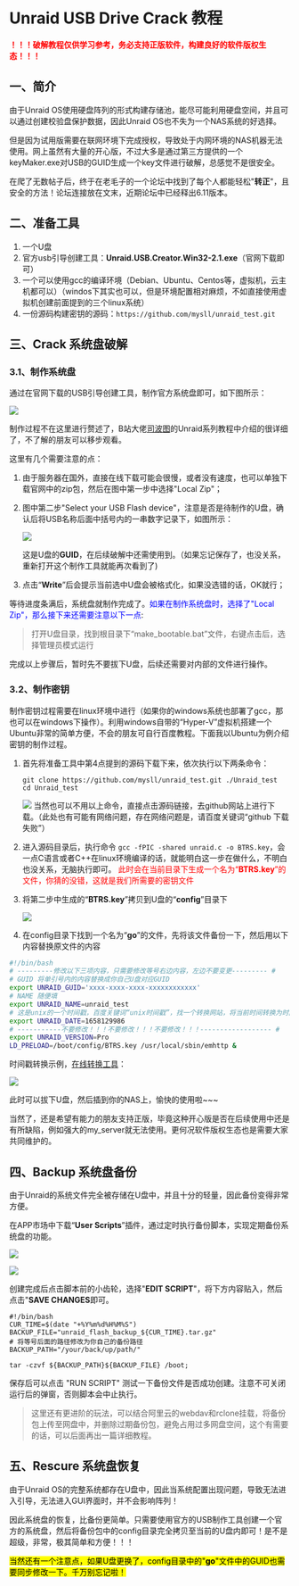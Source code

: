 # Unraid USB Drive Crack 教程

**<font color="red">！！！破解教程仅供学习参考，务必支持正版软件，构建良好的软件版权生态！！！</font>**

## 一、简介

由于Unraid OS使用硬盘阵列的形式构建存储池，能尽可能利用硬盘空间，并且可以通过创建校验盘保护数据，因此Unraid OS也不失为一个NAS系统的好选择。

但是因为试用版需要在联网环境下完成授权，导致处于内网环境的NAS机器无法使用。网上虽然有大量的开心版，不过大多是通过第三方提供的一个keyMaker.exe对USB的GUID生成一个key文件进行破解，总感觉不是很安全。

在爬了无数帖子后，终于在老毛子的一个论坛中找到了每个人都能轻松"**转正**"，且安全的方法！论坛连接放在文末，近期论坛中已经释出6.11版本。

## 二、准备工具

1. 一个U盘
2. 官方usb引导创建工具：**Unraid.USB.Creator.Win32-2.1.exe**（官网下载即可）
3. 一个可以使用gcc的编译环境（Debian、Ubuntu、Centos等，虚拟机，云主机都可以）（windos下其实也可以，但是环境配置相对麻烦，不如直接使用虚拟机创建前面提到的三个linux系统）
4. 一份源码构建密钥的源码：`https://github.com/mysll/unraid_test.git`

## 三、Crack 系统盘破解

### 3.1、制作系统盘

通过在官网下载的USB引导创建工具，制作官方系统盘即可，如下图所示：

![](https://user-images.githubusercontent.com/35327600/209258446-6d68256c-f8bf-4275-a102-13b0c288f0d3.png)

制作过程不在这里进行赘述了，B站大佬[司波图](https://space.bilibili.com/28457/channel/seriesdetail?sid=896368)的Unraid系列教程中介绍的很详细了，不了解的朋友可以移步观看。

这里有几个需要注意的点：
1. 由于服务器在国外，直接在线下载可能会很慢，或者没有速度，也可以单独下载官网中的zip包，然后在图中第一步中选择"Local Zip"；

2. 图中第二步"Select your USB Flash device"，注意是否是待制作的U盘，确认后将USB名称后面中括号内的一串数字记录下，如图所示：

   ![](https://user-images.githubusercontent.com/35327600/209281193-0a968f78-8add-4d06-97cb-c80b44517b2a.png)

   这是U盘的**GUID**，在后续破解中还需使用到。（如果忘记保存了，也没关系，重新打开这个制作工具就能再次看到了)

3. 点击“**Write**”后会提示当前选中U盘会被格式化，如果没选错的话，OK就行；

等待进度条满后，系统盘就制作完成了。<font color="blue">如果在制作系统盘时，选择了"Local Zip"，那么接下来还需要注意以下一点</font>:

> 打开U盘目录，找到根目录下“make_bootable.bat”文件，右键点击后，选择管理员模式运行

完成以上步骤后，暂时先不要拔下U盘，后续还需要对内部的文件进行操作。

### 3.2、制作密钥

制作密钥过程需要在linux环境中进行（如果你的windows系统也部署了gcc，那也可以在windows下操作）。利用windows自带的“Hyper-V”虚拟机搭建一个Ubuntu非常的简单方便，不会的朋友可自行百度教程。下面我以Ubuntu为例介绍密钥的制作过程。

1. 首先将准备工具中第4点提到的源码下载下来，依次执行以下两条命令：
    ~~~shell
    git clone https://github.com/mysll/unraid_test.git ./Unraid_test
    cd Unraid_test
    ~~~
    ![](https://user-images.githubusercontent.com/35327600/209284969-1ccd4d06-b0ad-4129-a746-3e7d487923ae.png)
    当然也可以不用以上命令，直接点击源码链接，去github网站上进行下载。（此处也有可能有网络问题，存在网络问题是，请百度关键词“github 下载失败”）

2. 进入源码目录后，执行命令 `gcc -fPIC -shared unraid.c -o BTRS.key`，会一点C语言或者C++在linux环境编译的话，就能明白这一步在做什么，不明白也没关系，无脑执行即可。
   <font color="red">此时会在当前目录下生成一个名为“**BTRS.key**”的文件，你猜的没错，这就是我们所需要的密钥文件</font>

3. 将第二步中生成的“**BTRS.key**”拷贝到U盘的“**config**”目录下

    ![](https://user-images.githubusercontent.com/35327600/209305975-9f6ec553-e639-4fd3-8170-6584aa525047.png)

4. 在config目录下找到一个名为“**go**”的文件，先将该文件备份一下，然后用以下内容替换原文件的内容
  ~~~bash
  #!/bin/bash
  # ---------修改以下三项内容，只需要修改等号右边内容，左边不要变更--------- #
  # GUID 将单引号内的内容替换成你自己U盘对应GUID
  export UNRAID_GUID='xxxx-xxxx-xxxx-xxxxxxxxxxxx'
  # NAME 随便填
  export UNRAID_NAME=unraid_test
  # 这是unix的一个时间戳，百度关键词“unix时间戳”，找一个转换网站，将当前时间转换为时间戳后填入，下面有示例
  export UNRAID_DATE=1658129986
  # -----------不要修改！！！不要修改！！！不要修改！！！------------------ #
  export UNRAID_VERSION=Pro
  LD_PRELOAD=/boot/config/BTRS.key /usr/local/sbin/emhttp &
  ~~~

  时间戳转换示例，[在线转换工具](https://tool.lu/timestamp/)：

  ![](https://user-images.githubusercontent.com/35327600/209291869-4c00d313-2e98-414c-b755-e2f48ab44e50.png)

此时可以拔下U盘，然后插到你的NAS上，愉快的使用啦~~~

当然了，还是希望有能力的朋友支持正版，毕竟这种开心版是否在后续使用中还是有所缺陷，例如强大的my_server就无法使用。更何况软件版权生态也是需要大家共同维护的。

## 四、Backup 系统盘备份

由于Unraid的系统文件完全被存储在U盘中，并且十分的轻量，因此备份变得非常方便。

在APP市场中下载“**User Scripts**”插件，通过定时执行备份脚本，实现定期备份系统盘的功能。

![](https://user-images.githubusercontent.com/35327600/209297717-10fcb3ff-b65c-48fe-a796-a7a419912c20.png)

![](https://user-images.githubusercontent.com/35327600/209298058-adb48d23-c188-4000-b24a-0619df42ebb2.png)

创建完成后点击脚本前的小齿轮，选择"**EDIT SCRIPT**"，将下方内容贴入，然后点击"**SAVE CHANGES**即可。

~~~shell
#!/bin/bash
CUR_TIME=$(date "+%Y%m%d%H%M%S")
BACKUP_FILE="unraid_flash_backup_${CUR_TIME}.tar.gz"
# 将等号后面的路径修改为你自己的备份路径
BACKUP_PATH="/your/back/up/path/"

tar -czvf ${BACKUP_PATH}${BACKUP_FILE} /boot;
~~~

保存后可以点击 "RUN SCRIPT" 测试一下备份文件是否成功创建。注意不可关闭运行后的弹窗，否则脚本会中止执行。

> 这里还有更进阶的玩法，可以结合阿里云的webdav和rclone挂载，将备份包上传至网盘中，并删除过期备份包，避免占用过多网盘空间，这个有需要的话，可以后面再出一篇详细教程。

## 五、Rescure 系统盘恢复

由于Unraid OS的完整系统都存在U盘中，因此当系统配置出现问题，导致无法进入引导，无法进入GUI界面时，并不会影响阵列！

因此系统盘的恢复，比备份更简单。只需要使用官方的USB制作工具创建一个官方的系统盘，然后将备份包中的config目录完全拷贝至当前的U盘内即可！是不是超级，非常，极其简单和方便！！！

<mark>当然还有一个注意点，如果U盘更换了，config目录中的"**go**"文件中的GUID也需要同步修改一下。千万别忘记啦！</mark>